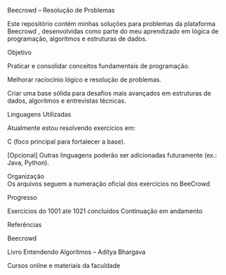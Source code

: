 Beecrowd – Resolução de Problemas

Este repositório contém minhas soluções para problemas da plataforma Beecrowd
, desenvolvidas como parte do meu aprendizado em lógica de programação, algoritmos e estruturas de dados.

Objetivo

Praticar e consolidar conceitos fundamentais de programação.

Melhorar raciocínio lógico e resolução de problemas.

Criar uma base sólida para desafios mais avançados em estruturas de dados, algoritmos e entrevistas técnicas.

Linguagens Utilizadas

Atualmente estou resolvendo exercícios em:

C (foco principal para fortalecer a base).

[Opcional] Outras linguagens poderão ser adicionadas futuramente (ex.: Java, Python).

Organização  
Os arquivos seguem a numeração oficial dos exercícios no BeeCrowd

Progresso

Exercicios do 1001 ate 1021 concluídos
Continuação em andamento

Referências

Beecrowd

Livro Entendendo Algoritmos – Aditya Bhargava

Cursos online e materiais da faculdade

